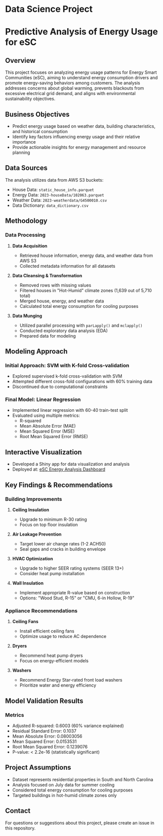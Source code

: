 # Data Science Project

# Predictive Analysis of Energy Usage for eSC

## Overview
This project focuses on analyzing energy usage patterns for Energy Smart Communities (eSC), aiming to understand energy consumption drivers and promote energy-saving behaviors among customers. The analysis addresses concerns about global warming, prevents blackouts from excessive electrical grid demand, and aligns with environmental sustainability objectives.

## Business Objectives
- Predict energy usage based on weather data, building characteristics, and historical consumption
- Identify key factors influencing energy usage and their relative importance
- Provide actionable insights for energy management and resource planning

## Data Sources
The analysis utilizes data from AWS S3 buckets:
- House Data: `static_house_info.parquet`
- Energy Data: `2023-houseData/102063.parquet`
- Weather Data: `2023-weatherdata/G4500010.csv`
- Data Dictionary: `data_dictionary.csv`

## Methodology

### Data Processing
1. **Data Acquisition**
   - Retrieved house information, energy data, and weather data from AWS S3
   - Collected metadata information for all datasets

2. **Data Cleansing & Transformation**
   - Removed rows with missing values
   - Filtered houses in "Hot-Humid" climate zones (1,639 out of 5,710 total)
   - Merged house, energy, and weather data
   - Calculated total energy consumption for cooling purposes

3. **Data Munging**
   - Utilized parallel processing with `parLapply()` and `mclapply()`
   - Conducted exploratory data analysis (EDA)
   - Prepared data for modeling

## Modeling Approach

### Initial Approach: SVM with K-fold Cross-validation
- Explored supervised k-fold cross-validation with SVM
- Attempted different cross-fold configurations with 60% training data
- Discontinued due to computational constraints

### Final Model: Linear Regression
- Implemented linear regression with 60-40 train-test split
- Evaluated using multiple metrics:
  - R-squared
  - Mean Absolute Error (MAE)
  - Mean Squared Error (MSE)
  - Root Mean Squared Error (RMSE)

## Interactive Visualization
- Developed a Shiny app for data visualization and analysis
- Deployed at: [eSC Energy Analysis Dashboard](https://mugdha-karodkar.shinyapps.io/IST687_Final_Project/)

## Key Findings & Recommendations

### Building Improvements
1. **Ceiling Insulation**
   - Upgrade to minimum R-30 rating
   - Focus on top floor insulation

2. **Air Leakage Prevention**
   - Target lower air change rates (1-2 ACH50)
   - Seal gaps and cracks in building envelope

3. **HVAC Optimization**
   - Upgrade to higher SEER rating systems (SEER 13+)
   - Consider heat pump installation

4. **Wall Insulation**
   - Implement appropriate R-value based on construction
   - Options: "Wood Stud, R-15" or "CMU, 6-in Hollow, R-19"

### Appliance Recommendations
1. **Ceiling Fans**
   - Install efficient ceiling fans
   - Optimize usage to reduce AC dependence

2. **Dryers**
   - Recommend heat pump dryers
   - Focus on energy-efficient models

3. **Washers**
   - Recommend Energy Star-rated front load washers
   - Prioritize water and energy efficiency

## Model Validation Results

### Metrics
- Adjusted R-squared: 0.6003 (60% variance explained)
- Residual Standard Error: 0.1037
- Mean Absolute Error: 0.08003056
- Mean Squared Error: 0.0153531
- Root Mean Squared Error: 0.1239076
- P-value: < 2.2e-16 (statistically significant)

## Project Assumptions
- Dataset represents residential properties in South and North Carolina
- Analysis focused on July data for summer cooling
- Considered total energy consumption for cooling purposes
- Targeted buildings in hot-humid climate zones only

## Contact
For questions or suggestions about this project, please create an issue in this repository.



